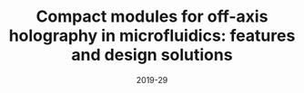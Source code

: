 ---
title: "Compact modules for off-axis holography in microfluidics: features and design solutions"
collection: publications
permalink: /publication/2019_Bianco_Optics_and_Biophotonics_in_Low-Resource_Settings_V
date: 2019-29
venue: 'Optics and Biophotonics in Low-Resource Settings V'
DOI: '10.1117/12.2509527'
---